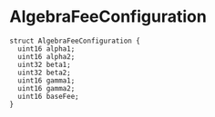 # AlgebraFeeConfiguration










```solidity
struct AlgebraFeeConfiguration {
  uint16 alpha1;
  uint16 alpha2;
  uint32 beta1;
  uint32 beta2;
  uint16 gamma1;
  uint16 gamma2;
  uint16 baseFee;
}
```
